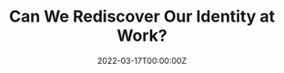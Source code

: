 ---
title: Can We Rediscover Our Identity at Work?

# Summary for listings and search engines
summary: This Psychology Today articles features Scott's recent work on positive psychology interventions.

# Link this post with a project
projects: []

# Date published
date: "2022-03-17T00:00:00Z"

# Is this an unpublished draft?
draft: false

# Show this page in the Featured widget?
featured: false

# Featured image
# Place an image named `featured.jpg/png` in this page's folder and customize its options here.

links:
- icon: briefcase
  icon_pack: fa
  name: Link to Article
  url: "https://www.psychologytoday.com/us/blog/tracking-wonder/202203/can-we-rediscover-our-identity-work"

---